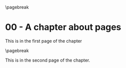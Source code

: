 \pagebreak
# 00 - A chapter about pages
This is in the first page of the chapter

\pagebreak

This is in the second page of the chapter.

